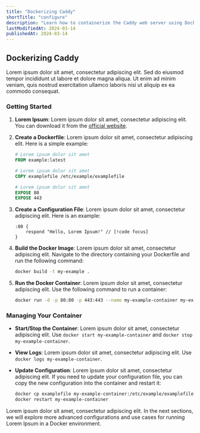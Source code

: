 ```yaml
---
title: "Dockerizing Caddy"
shortTitle: "configure"
description: "Learn how to containerize the Caddy web server using Docker for easy deployment and management."
lastModifiedAt: 2024-03-14
publishedAt: 2024-03-14
---
```


## Dockerizing Caddy

Lorem ipsum dolor sit amet, consectetur adipiscing elit. Sed do eiusmod tempor incididunt ut labore et dolore magna aliqua. Ut enim ad minim veniam, quis nostrud exercitation ullamco laboris nisi ut aliquip ex ea commodo consequat.

### Getting Started

1. **Lorem Ipsum**: Lorem ipsum dolor sit amet, consectetur adipiscing elit. You can download it from the [official website](https://www.example.com).
2. **Create a Dockerfile**: Lorem ipsum dolor sit amet, consectetur adipiscing elit. Here is a simple example:

   ```dockerfile
   # Lorem ipsum dolor sit amet
   FROM example:latest

   # Lorem ipsum dolor sit amet
   COPY examplefile /etc/example/examplefile

   # Lorem ipsum dolor sit amet
   EXPOSE 80
   EXPOSE 443
   ```

3. **Create a Configuration File**: Lorem ipsum dolor sit amet, consectetur adipiscing elit. Here is an example:

   ```nginx
   :80 {
       respond "Hello, Lorem Ipsum!" // [!code focus]
   }
   ```

4. **Build the Docker Image**: Lorem ipsum dolor sit amet, consectetur adipiscing elit. Navigate to the directory containing your Dockerfile and run the following command:

   ```sh
   docker build -t my-example .
   ```

5. **Run the Docker Container**: Lorem ipsum dolor sit amet, consectetur adipiscing elit. Use the following command to run a container:

   ```sh
   docker run -d -p 80:80 -p 443:443 --name my-example-container my-example
   ```

### Managing Your Container

- **Start/Stop the Container**: Lorem ipsum dolor sit amet, consectetur adipiscing elit. Use `docker start my-example-container` and `docker stop my-example-container`.
- **View Logs**: Lorem ipsum dolor sit amet, consectetur adipiscing elit. Use `docker logs my-example-container`.
- **Update Configuration**: Lorem ipsum dolor sit amet, consectetur adipiscing elit. If you need to update your configuration file, you can copy the new configuration into the container and restart it:

  ```sh
  docker cp examplefile my-example-container:/etc/example/examplefile
  docker restart my-example-container
  ```

Lorem ipsum dolor sit amet, consectetur adipiscing elit. In the next sections, we will explore more advanced configurations and use cases for running Lorem Ipsum in a Docker environment.
